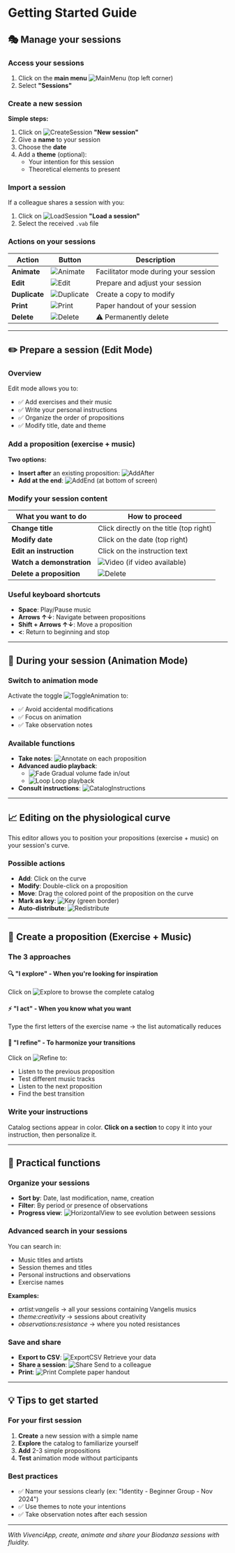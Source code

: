 # Getting Started Guide

## 🎭 **Manage your sessions**

### Access your sessions
1. Click on the **main menu** ![MainMenu](assets/help/en/images/MainMenu.png) (top left corner)
2. Select **"Sessions"**

### Create a new session

**Simple steps:**
1. Click on ![CreateSession](assets/help/en/images/SessionExplorationCreateSessionButton.png) **"New session"**
2. Give a **name** to your session
3. Choose the **date**
4. Add a **theme** (optional):
   - Your intention for this session
   - Theoretical elements to present

### Import a session
If a colleague shares a session with you:
1. Click on ![LoadSession](assets/help/en/images/SessionExplorationLoadSessionButton.png) **"Load a session"**
2. Select the received `.vab` file

### Actions on your sessions

| Action | Button | Description |
|--------|--------|-------------|
| **Animate** | ![Animate](assets/help/en/images/SessionExplorationAnimateSessionButton.png) | Facilitator mode during your session |
| **Edit** | ![Edit](assets/help/en/images/SessionExplorationEditSessionButton.png) | Prepare and adjust your session |
| **Duplicate** | ![Duplicate](assets/help/en/images/SessionExplorationDuplicateSessionButton.png) | Create a copy to modify |
| **Print** | ![Print](assets/help/en/images/SessionExplorationPrintSessionButton.png) | Paper handout of your session |
| **Delete** | ![Delete](assets/help/en/images/SessionExplorationDeleteSessionButton.png) | ⚠️ Permanently delete |

---

## ✏️ **Prepare a session (Edit Mode)**

### Overview
Edit mode allows you to:
- ✅ Add exercises and their music
- ✅ Write your personal instructions
- ✅ Organize the order of propositions
- ✅ Modify title, date and theme

### Add a proposition (exercise + music)

**Two options:**
- **Insert after** an existing proposition: ![AddAfter](assets/help/en/images/SessionEditionAddPropositionButton.png)
- **Add at the end**: ![AddEnd](assets/help/en/images/SessionEditionAddPropositionButton.png) (at bottom of screen)

### Modify your session content

| What you want to do | How to proceed |
|--------------------------|------------------|
| **Change title** | Click directly on the title (top right) |
| **Modify date** | Click on the date (top right) |
| **Edit an instruction** | Click on the instruction text |
| **Watch a demonstration** | ![Video](assets/help/en/images/SessionEditionVideoButton.png) (if video available) |
| **Delete a proposition** | ![Delete](assets/help/en/images/SessionEditionDeletePropositionButton.png) |

### Useful keyboard shortcuts
- **Space**: Play/Pause music
- **Arrows ↑↓**: Navigate between propositions
- **Shift + Arrows ↑↓**: Move a proposition
- **<**: Return to beginning and stop

---

## 🎵 **During your session (Animation Mode)**

### Switch to animation mode
Activate the toggle ![ToggleAnimation](assets/help/en/images/SessionEditionAnimationToggleButton.png) to:
- ✅ Avoid accidental modifications
- ✅ Focus on animation
- ✅ Take observation notes

### Available functions
- **Take notes**: ![Annotate](assets/help/en/images/SessionEditionAnotateButton.png) on each proposition
- **Advanced audio playback**:
  - ![Fade](assets/help/en/images/SessionEditionFadeButton.png) Gradual volume fade in/out
  - ![Loop](assets/help/en/images/SessionEditionLoopButton.png) Loop playback
- **Consult instructions**: ![CatalogInstructions](assets/help/en/images/SessionEditionCatalogInstructionsButton.png)

---

## 📈 **Editing on the physiological curve**

This editor allows you to position your propositions (exercise + music) on your session's curve.

### Possible actions
- **Add**: Click on the curve
- **Modify**: Double-click on a proposition
- **Move**: Drag the colored point of the proposition on the curve
- **Mark as key**: ![Key](assets/help/en/images/SessionEditionOnCurveKeyButton.png) (green border)
- **Auto-distribute**: ![Redistribute](assets/help/en/images/SessionEditionOnCurveRedistributeButton.png)

---

## 🎯 **Create a proposition (Exercise + Music)**

### The 3 approaches

#### 🔍 **"I explore"** - When you're looking for inspiration
Click on ![Explore](assets/help/en/images/PropositionEditionExplorationButton.png) to browse the complete catalog

#### ⚡ **"I act"** - When you know what you want
Type the first letters of the exercise name → the list automatically reduces

#### 🎵 **"I refine"** - To harmonize your transitions
Click on ![Refine](assets/help/en/images/PropositionEditionRefineButton.png) to:
- Listen to the previous proposition
- Test different music tracks
- Listen to the next proposition
- Find the best transition

### Write your instructions
Catalog sections appear in color. **Click on a section** to copy it into your instruction, then personalize it.

---

## 🔧 **Practical functions**

### Organize your sessions
- **Sort by**: Date, last modification, name, creation
- **Filter**: By period or presence of observations
- **Progress view**: ![HorizontalView](assets/help/en/images/SessionExplorationHorizontalSessionNavigationButton.png) to see evolution between sessions

### Advanced search in your sessions
You can search in:
- Music titles and artists
- Session themes and titles
- Personal instructions and observations
- Exercise names

**Examples:**
- *artist:vangelis* → all your sessions containing Vangelis musics
- *theme:creativity* → sessions about creativity
- *observations:resistance* → where you noted resistances

### Save and share
- **Export to CSV**: ![ExportCSV](assets/help/en/images/SessionExplorationExportToCSVButton.png) Retrieve your data
- **Share a session**: ![Share](assets/help/en/images/SessionEditionShareSessionButton.png) Send to a colleague
- **Print**: ![Print](assets/help/en/images/SessionEditionPrintButton.png) Complete paper handout

---

## 💡 **Tips to get started**

### For your first session
1. **Create** a new session with a simple name
2. **Explore** the catalog to familiarize yourself
3. **Add** 2-3 simple propositions
4. **Test** animation mode without participants

### Best practices
- ✅ Name your sessions clearly (ex: "Identity - Beginner Group - Nov 2024")
- ✅ Use themes to note your intentions
- ✅ Take observation notes after each session

---

*With VivenciApp, create, animate and share your Biodanza sessions with fluidity.*